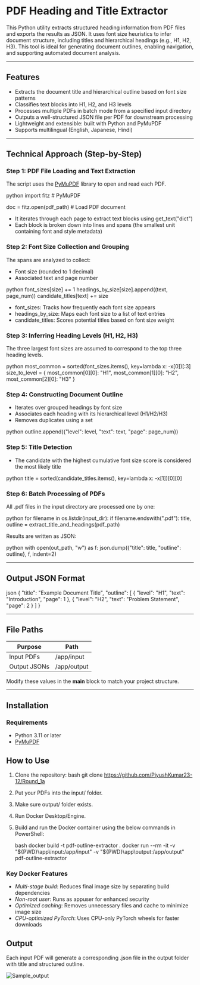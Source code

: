 # PDF Heading and Title Extractor

This Python utility extracts structured heading information from PDF files and exports the results as JSON. It uses font size heuristics to infer document structure, including titles and hierarchical headings (e.g., H1, H2, H3). This tool is ideal for generating document outlines, enabling navigation, and supporting automated document analysis.

---

## Features

* Extracts the document title and hierarchical outline based on font size patterns
* Classifies text blocks into H1, H2, and H3 levels
* Processes multiple PDFs in batch mode from a specified input directory
* Outputs a well-structured JSON file per PDF for downstream processing
* Lightweight and extensible: built with Python and PyMuPDF
* Supports multilingual (English, Japanese, Hindi)
  
---

## Technical Approach (Step-by-Step)

### Step 1: PDF File Loading and Text Extraction

The script uses the [PyMuPDF](https://pymupdf.readthedocs.io/en/latest/) library to open and read each PDF.

python
import fitz  # PyMuPDF

doc = fitz.open(pdf_path)  # Load PDF document


* It iterates through each page to extract text blocks using get_text("dict")
* Each block is broken down into lines and spans (the smallest unit containing font and style metadata)

### Step 2: Font Size Collection and Grouping

The spans are analyzed to collect:

* Font size (rounded to 1 decimal)
* Associated text and page number

python
font_sizes[size] += 1
headings_by_size[size].append((text, page_num))
candidate_titles[text] += size


* font_sizes: Tracks how frequently each font size appears
* headings_by_size: Maps each font size to a list of text entries
* candidate_titles: Scores potential titles based on font size weight

### Step 3: Inferring Heading Levels (H1, H2, H3)

The three largest font sizes are assumed to correspond to the top three heading levels.

python
most_common = sorted(font_sizes.items(), key=lambda x: -x[0])[:3]
size_to_level = {
    most_common[0][0]: "H1",
    most_common[1][0]: "H2",
    most_common[2][0]: "H3"
}


### Step 4: Constructing Document Outline

* Iterates over grouped headings by font size
* Associates each heading with its hierarchical level (H1/H2/H3)
* Removes duplicates using a set

python
outline.append({"level": level, "text": text, "page": page_num})


### Step 5: Title Detection

* The candidate with the highest cumulative font size score is considered the most likely title

python
title = sorted(candidate_titles.items(), key=lambda x: -x[1])[0][0]


### Step 6: Batch Processing of PDFs

All .pdf files in the input directory are processed one by one:

python
for filename in os.listdir(input_dir):
    if filename.endswith(".pdf"):
        title, outline = extract_title_and_headings(pdf_path)


Results are written as JSON:

python
with open(out_path, "w") as f:
    json.dump({"title": title, "outline": outline}, f, indent=2)


---

## Output JSON Format

json
{
  "title": "Example Document Title",
  "outline": [
    {
      "level": "H1",
      "text": "Introduction",
      "page": 1
    },
    {
      "level": "H2",
      "text": "Problem Statement",
      "page": 2
    }
  ]
}


---

## File Paths

| Purpose      | Path          |
| ------------ | ------------- |
| Input PDFs   | /app/input  |
| Output JSONs | /app/output |

Modify these values in the __main__ block to match your project structure.

---

## Installation

### Requirements

* Python 3.11 or later
* [PyMuPDF](https://pypi.org/project/PyMuPDF/)

## How to Use

1. Clone the repository:
   bash
   git clone https://github.com/PiyushKumar23-12/Round_1a
   
2. Put your PDFs into the input/ folder.

3. Make sure output/ folder exists.

4. Run Docker Desktop/Engine.

5. Build and run the Docker container using the below commands in PowerShell:

   bash
   docker build -t pdf-outline-extractor .
   docker run --rm -it -v "${PWD}\app\input:/app/input" -v "${PWD}\app\output:/app/output" pdf-outline-extractor
   

### Key Docker Features

* *Multi-stage build*: Reduces final image size by separating build dependencies
* *Non-root user*: Runs as appuser for enhanced security
* *Optimized caching*: Removes unnecessary files and cache to minimize image size
* *CPU-optimized PyTorch*: Uses CPU-only PyTorch wheels for faster downloads

## Output

Each input PDF will generate a corresponding .json file in the output folder with title and structured outline.

![Sample_output](https://github.com/user-attachments/assets/78b3a220-e0fa-4274-8c05-1d744e87979a)

